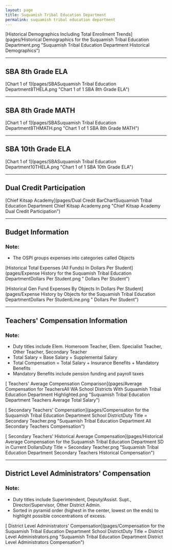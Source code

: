 ```yaml
---
layout: page
title: Suquamish Tribal Education Department
permalink: suquamish tribal education department
---
```



[Historical Demographics Including Total Enrollment Trends](pages/Historical Demographics for the Suquamish Tribal Education Department.png "Suquamish Tribal Education Department Historical Demographics")

___

## SBA 8th Grade ELA

[Chart 1 of 1](pages/SBASuquamish Tribal Education Department8THELA.png "Chart 1 of 1 SBA 8th Grade ELA")


___

## SBA 8th Grade MATH

[Chart 1 of 1](pages/SBASuquamish Tribal Education Department8THMATH.png "Chart 1 of 1 SBA 8th Grade MATH")


___

## SBA 10th Grade ELA

[Chart 1 of 1](pages/SBASuquamish Tribal Education Department10THELA.png "Chart 1 of 1 SBA 10th Grade ELA")


___

## Dual Credit Participation

[Chief Kitsap Academy](pages/Dual Credit BarChartSuquamish Tribal Education Department Chief Kitsap Academy.png "Chief Kitsap Academy Dual Credit Participation")


___

## Budget Information
### Note:
- The OSPI groups expenses into categories called Objects

[Historical Total Expenses (All Funds) In Dollars Per Student](pages/Expense History for the Suquamish Tribal Education DepartmentDollars Per Student.png " Dollars Per Student")

[Historical Gen Fund Expenses By Objects In Dollars Per Student](pages/Expense History by Objects for the Suquamish Tribal Education DepartmentDollars Per StudentLine.png " Dollars Per Student")


___

## Teachers' Compensation Information
### Note:
- Duty titles include Elem. Homeroom Teacher, Elem. Specialist Teacher, Other Teacher, Secondary Teacher
- Total Salary = Base Salary + Supplemental Salary
- Total Compensation = Total Salary + Insurance Benefits + Mandatory Benefits
- Mandatory Benefits include pension funding and payroll taxes

[ Teachers' Average Compensation Comparison](pages/Average Compensation for TeachersAll WA School Districts With Suquamish Tribal Education Department Highlighted.png "Suquamish Tribal Education Department Teachers Average Total Salary")

[ Secondary Teachers' Compensation](pages/Compensation for the Suquamish Tribal Education Department School DistrictDuty Title = Secondary Teacher.png "Suquamish Tribal Education Department All Secondary Teachers Compensation")

[ Secondary Teachers' Historical Average Compensation](pages/Historical Average Compensation for the Suquamish Tribal Education Department SD in Current DollarsDuty Title = Secondary Teacher.png "Suquamish Tribal Education Department Secondary Teachers Historical Compensation")


___

## District Level Administrators' Compensation

### Note:
- Duty titles include Superintendent, Deputy/Assist. Supt., Director/Supervisor, Other District Admin.
- Sorted in pyramid order (highest in the center, lowest on the ends) to highlight possible concentrations of excess.

[ District Level Administrators' Compensation](pages/Compensation for the Suquamish Tribal Education Department School DistrictDuty Title = District Level Administrators.png "Suquamish Tribal Education Department District Level Administrators Compensation")

